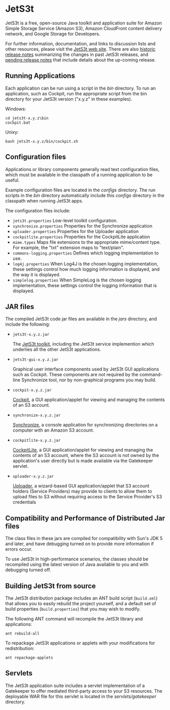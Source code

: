 JetS3t
======

JetS3t is a free, open-source Java toolkit and application suite for
Amazon Simple Storage Service (Amazon S3), Amazon CloudFront content
delivery network, and Google Storage for Developers.

For further information, documentation, and links to discussion lists and
other resources, please visit the [JetS3t web site][jets3t]. There are also
[historic release notes][jets3t-releasenotes-hist] summarizing the changes
in past JetS3t releases, and [pending release notes][jets3t-releasenotes-pend]
that include details about the up-coming release.

[jets3t]: http://www.jets3t.org/
[jets3t-toolkit]: http://www.jets3t.org/toolkit/toolkit.html

[jets3t-releasenotes-hist]: http://www.jets3t.org/RELEASE_NOTES.txt
[jets3t-releasenotes-pend]: https://bitbucket.org/jmurty/jets3t/src/tip/RELEASE_NOTES.txt

[jets3t-cockpit]: http://www.jets3t.org/applications/cockpit.html
[jets3t-synchronize]: http://www.jets3t.org/applications/synchronize.html
[jets3t-cockpitlite]: http://www.jets3t.org/applications/cockpitlite.html
[jets3t-uploader]: http://www.jets3t.org/applications/uploader.html


Running Applications
--------------------

Each application can be run using a script in the _bin_ directory.
To run an application, such as Cockpit, run the appropriate script from
the bin directory for your JetS3t version ("x.y.z" in these examples).

Windows:

    cd jets3t-x.y.z\bin
    cockpit.bat

Unixy:

    bash jets3t-x.y.z/bin/cockpit.sh


Configuration files
-------------------

Applications or library components generally read text configuration files,
which must be available in the classpath of a running application to be useful.

Example configuration files are located in the _configs_ directory. The
run scripts in the _bin_ directory automatically include this _configs_
directory in the classpath when running JetS3t apps.

The configuration files include:

 * `jets3t.properties`
    Low-level toolkit configuration.
 * `synchronize.properties`
    Properties for the Synchronize application
 * `uploader.properties`
    Properties for the Uploader application
 * `cockpitlite.properties`
    Properties for the CockpitLite application
 * `mime.types`
    Maps file extensions to the appropriate mime/content type.
    For example, the "txt" extension maps to "text/plain".
 * `commons-logging.properties`
    Defines which logging implementation to use.
 * `log4j.properties`
    When Log4J is the chosen logging implementation,
    these settings control how much logging information is displayed, and
    the way it is displayed.
 * `simplelog.properties`
    When SimpleLog is the chosen logging implementation,
    these settings control the logging information that is displayed.


JAR files
---------

The compiled JetS3t code jar files are available in the _jars_ directory,
and include the following:

 * `jets3t-x.y.z.jar`

   The [JetS3t toolkit][jets3t-toolkit], including the JetS3t service implemention
   which underlies all the other JetS3t applications.

 * `jets3t-gui-x.y.z.jar`

   Graphical user interface components used by JetS3t GUI applications such as
   Cockpit. These components are not required by the command-line Synchronize
   tool, nor by non-graphical programs you may build.

 * `cockpit-x.y.z.jar`

   [Cockpit][jets3t-cockpit], a GUI application/applet for viewing and managing
   the contents of an S3 account.

 * `synchronize-x.y.z.jar`

   [Synchronize][jets3t-synchronize], a console application for synchronizing
   directories on a computer with an Amazon S3 account.

 * `cockpitlite-x.y.z.jar`

   [CockpitLite][jets3t-cockpitlite], a GUI application/applet for viewing and
   managing the contents of an S3 account, where the S3 account is not owned by
   the application's user directly but is made available via the Gatekeeper servlet.

 * `uploader-x.y.z.jar`

   [Uploader][jets3t-uploader], a wizard-based GUI application/applet that S3
   account holders (Service Providers) may provide to clients to allow them to
   upload files to S3 without requiring access to the Service Provider's S3
   credentials


Compatibility and Performance of Distributed Jar files
------------------------------------------------------

The class files in these jars are compiled for compatibility with Sun's
JDK 5 and later, and have debugging turned on to provide more information
if errors occur.

To use JetS3t in high-performance scenarios, the classes should be
recompiled using the latest version of Java available to you and with
debugging turned off.


Building JetS3t from source
---------------------------

The JetS3t distribution package includes an ANT build script (`build.xml`) that
allows you to easily rebuild the project yourself, and a default set of build
properties (`build.properties`) that you may wish to modify.

The following ANT command will recompile the JetS3t library and applications:

    ant rebuild-all

To repackage JetS3t applications or applets with your modifications for
redistribution:

    ant repackage-applets


Servlets
--------

The JetS3t application suite includes a servlet implementation of a Gatekeeper
to offer mediated third-party access to your S3 resources. The deployable WAR
file for this servlet is located in the _servlets/gatekeeper_ directory.
